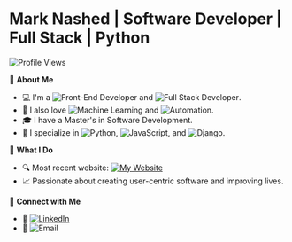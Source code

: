 # Mark Nashed | Software Developer | Full Stack | Python

![Profile Views](https://shields.io/badge/Profile%20Views-100-blue)

🌟 **About Me**
- 💻 I'm a ![Front-End Developer](https://img.shields.io/badge/Front--End%20Developer-blue)
  and ![Full Stack Developer](https://img.shields.io/badge/Full--Stack%20Developer-green).
- 🤖 I also love ![Machine Learning](https://img.shields.io/badge/Machine%20Learning-brightgreen?logo=tensorflow&logoColor=white) 
  and ![Automation](https://img.shields.io/badge/Automation-yellow?logo=robotframework&logoColor=black).
- 🎓 I have a Master's in Software Development.
- 🚀 I specialize in ![Python](https://img.shields.io/badge/Python-3776AB?logo=python&logoColor=white),
  ![JavaScript](https://img.shields.io/badge/JavaScript-F7DF1E?logo=javascript&logoColor=black),
  and ![Django](https://img.shields.io/badge/Django-092E20?logo=django&logoColor=white).

🌟 **What I Do**
- 🔍 Most recent website: [![My Website](https://img.shields.io/badge/My%20Website-Visit-brightgreen)](https://www.subcleaners.com)
- 📈 Passionate about creating user-centric software and improving lives.

🌟 **Connect with Me**
- 💼 [![LinkedIn](https://img.shields.io/badge/LinkedIn-Connect-blue?logo=linkedin)](https://linkedin.com/in/mark-nashed-7b7778233/)
- 📧 ![Email](https://img.shields.io/badge/Email-markmnashed@gmail.com-red?logo=gmail)
